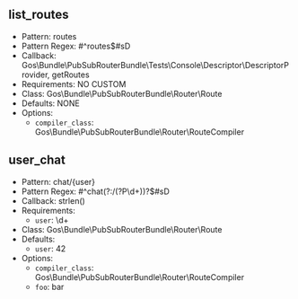 list_routes
-----------

- Pattern: routes
- Pattern Regex: #^routes$#sD
- Callback: Gos\Bundle\PubSubRouterBundle\Tests\Console\Descriptor\DescriptorProvider, getRoutes
- Requirements: NO CUSTOM
- Class: Gos\Bundle\PubSubRouterBundle\Router\Route
- Defaults: NONE
- Options: 
    - `compiler_class`: Gos\Bundle\PubSubRouterBundle\Router\RouteCompiler


user_chat
---------

- Pattern: chat/{user}
- Pattern Regex: #^chat(?:/(?P<user>\d+))?$#sD
- Callback: strlen()
- Requirements: 
    - `user`: \d+
- Class: Gos\Bundle\PubSubRouterBundle\Router\Route
- Defaults: 
    - `user`: 42
- Options: 
    - `compiler_class`: Gos\Bundle\PubSubRouterBundle\Router\RouteCompiler
    - `foo`: bar

